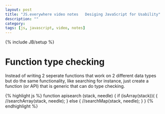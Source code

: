 ```yaml
---
layout: post
title: "JS.everywhere video notes   Desiging JavaScript for Usability"
description: ""
category: 
tags: [js, javascript, video, notes]
---
```

{% include JB/setup %}

# Function type checking

Instead of writing 2 seperate functions that work on 2 different data types but do the same functionality, like searching for instance, just create a function (or API) that is generic that can do type checking.

{% highlight js %}
function apisearch (stack, needle) {
    if (isArray(stack))( {
      //searchArray(stack, needle);
    } else {
      //searchMap(stack, needle);
    }
  }
{% endhighlight %}
